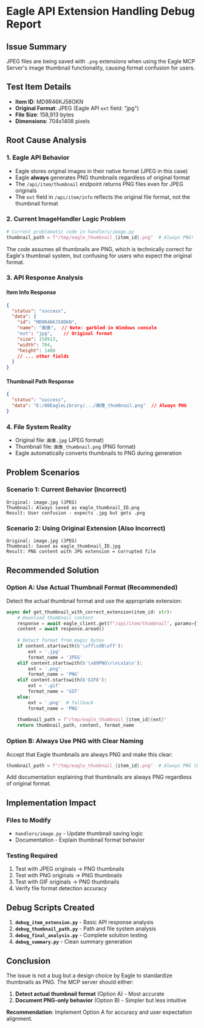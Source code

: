 # Eagle API Extension Handling Debug Report

## Issue Summary
JPEG files are being saved with `.png` extensions when using the Eagle MCP Server's image thumbnail functionality, causing format confusion for users.

## Test Item Details
- **Item ID**: MD9R46KJ58OKN
- **Original Format**: JPEG (Eagle API `ext` field: "jpg")
- **File Size**: 158,913 bytes
- **Dimensions**: 704x1408 pixels

## Root Cause Analysis

### 1. Eagle API Behavior
- Eagle stores original images in their native format (JPEG in this case)
- Eagle **always** generates PNG thumbnails regardless of original format
- The `/api/item/thumbnail` endpoint returns PNG files even for JPEG originals
- The `ext` field in `/api/item/info` reflects the original file format, not the thumbnail format

### 2. Current ImageHandler Logic Problem
```python
# Current problematic code in handlers/image.py
thumbnail_path = f"/tmp/eagle_thumbnail_{item_id}.png"  # Always PNG!
```

The code assumes all thumbnails are PNG, which is technically correct for Eagle's thumbnail system, but confusing for users who expect the original format.

### 3. API Response Analysis

#### Item Info Response
```json
{
  "status": "success",
  "data": {
    "id": "MD9R46KJ58OKN",
    "name": "画像",  // Note: garbled in Windows console
    "ext": "jpg",    // Original format
    "size": 158913,
    "width": 704,
    "height": 1408
    // ... other fields
  }
}
```

#### Thumbnail Path Response
```json
{
  "status": "success",
  "data": "E:/00EagleLibrary/.../画像_thumbnail.png"  // Always PNG
}
```

### 4. File System Reality
- Original file: `画像.jpg` (JPEG format)
- Thumbnail file: `画像_thumbnail.png` (PNG format)
- Eagle automatically converts thumbnails to PNG during generation

## Problem Scenarios

### Scenario 1: Current Behavior (Incorrect)
```
Original: image.jpg (JPEG)
Thumbnail: Always saved as eagle_thumbnail_ID.png
Result: User confusion - expects .jpg but gets .png
```

### Scenario 2: Using Original Extension (Also Incorrect)
```
Original: image.jpg (JPEG)
Thumbnail: Saved as eagle_thumbnail_ID.jpg
Result: PNG content with JPG extension = corrupted file
```

## Recommended Solution

### Option A: Use Actual Thumbnail Format (Recommended)
Detect the actual thumbnail format and use the appropriate extension:

```python
async def get_thumbnail_with_correct_extension(item_id: str):
    # Download thumbnail content
    response = await eagle_client.get(f"/api/item/thumbnail", params={"id": item_id})
    content = await response.aread()
    
    # Detect format from magic bytes
    if content.startswith(b'\xff\xd8\xff'):
        ext = '.jpg'
        format_name = 'JPEG'
    elif content.startswith(b'\x89PNG\r\n\x1a\n'):
        ext = '.png'
        format_name = 'PNG'
    elif content.startswith(b'GIF8'):
        ext = '.gif'
        format_name = 'GIF'
    else:
        ext = '.png'  # fallback
        format_name = 'PNG'
    
    thumbnail_path = f"/tmp/eagle_thumbnail_{item_id}{ext}"
    return thumbnail_path, content, format_name
```

### Option B: Always Use PNG with Clear Naming
Accept that Eagle thumbnails are always PNG and make this clear:

```python
thumbnail_path = f"/tmp/eagle_thumbnail_{item_id}.png"  # Always PNG (Eagle converts)
```

Add documentation explaining that thumbnails are always PNG regardless of original format.

## Implementation Impact

### Files to Modify
- `handlers/image.py` - Update thumbnail saving logic
- Documentation - Explain thumbnail format behavior

### Testing Required
1. Test with JPEG originals → PNG thumbnails
2. Test with PNG originals → PNG thumbnails
3. Test with GIF originals → PNG thumbnails
4. Verify file format detection accuracy

## Debug Scripts Created

1. **`debug_item_extension.py`** - Basic API response analysis
2. **`debug_thumbnail_path.py`** - Path and file system analysis
3. **`debug_final_analysis.py`** - Complete solution testing
4. **`debug_summary.py`** - Clean summary generation

## Conclusion

The issue is not a bug but a design choice by Eagle to standardize thumbnails as PNG. The MCP server should either:

1. **Detect actual thumbnail format** (Option A) - Most accurate
2. **Document PNG-only behavior** (Option B) - Simpler but less intuitive

**Recommendation**: Implement Option A for accuracy and user expectation alignment.